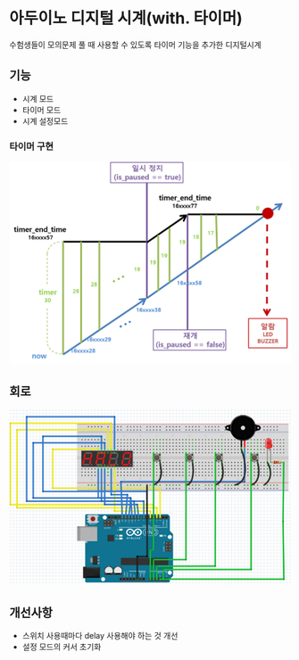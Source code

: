 # 아두이노 디지털 시계(with. 타이머)
수험생들이 모의문제 풀 때 사용할 수 있도록 타이머 기능을 추가한 디지털시계

## 기능
- 시계 모드
- 타이머 모드
- 시계 설정모드

### 타이머 구현
![timer](./img/timer_theory.png)

## 회로
![circuit](./img/circuit.png)

## 개선사항
- 스위치 사용때마다 delay 사용해야 하는 것 개선
- 설정 모드의 커서 초기화
